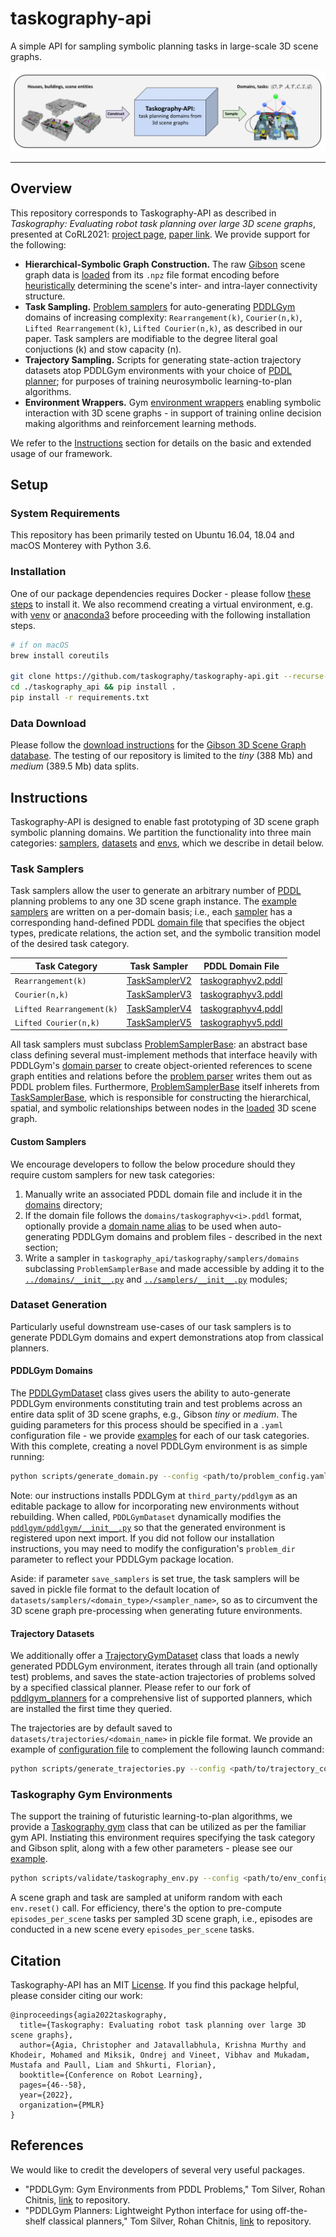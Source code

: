 # taskography-api
A simple API for sampling symbolic planning tasks in large-scale 3D scene graphs.

![Taskography-API System Diagram](figures/taskography-api-system.png)

---


## Overview
This repository corresponds to Taskography-API as described in *Taskography: Evaluating robot task planning over large 3D scene graphs*, presented at CoRL2021: [project page](https://taskography.github.io/), [paper link](https://www.chrisagia.com/papers/Taskography-CoRL-2021.pdf). 
We provide support for the following:

- **Hierarchical-Symbolic Graph Construction.** 
The raw [Gibson](https://3dscenegraph.stanford.edu/database.html) scene graph data is [loaded](https://github.com/taskography/taskography-api/blob/main/taskography_api/taskography/utils/loader.py#L8) from its `.npz` file format encoding before [heuristically](https://github.com/taskography/taskography-api/blob/main/taskography_api/taskography/samplers/task_sampler_base.py) determining the scene's inter- and intra-layer connectivity structure.
- **Task Sampling.** [Problem samplers](https://github.com/taskography/taskography-api/tree/main/taskography_api/taskography/samplers/domains) for auto-generating [PDDLGym](https://github.com/tomsilver/pddlgym) domains of increasing complexity: `Rearrangement(k)`, `Courier(n,k)`, `Lifted Rearrangement(k)`, `Lifted Courier(n,k)`, as described in our paper. Task samplers are modifiable to the degree literal goal conjuctions (k) and stow capacity (n).
- **Trajectory Sampling.** Scripts for generating state-action trajectory datasets atop PDDLGym environments with your choice of [PDDL planner](https://github.com/agiachris/pddlgym_planners); for purposes of training neurosymbolic learning-to-plan algorithms.
- **Environment Wrappers.** 
Gym [environment wrappers](https://github.com/taskography/taskography-api/tree/main/taskography_api/taskography/envs) enabling symbolic interaction with 3D scene graphs - in support of training online decision making algorithms and reinforcement learning methods. 

We refer to the [Instructions](#instructions) section for details on the basic and extended usage of our framework.


## Setup

### System Requirements
This repository has been primarily tested on Ubuntu 16.04, 18.04 and macOS Monterey with Python 3.6. 

### Installation 
One of our package dependencies requires Docker - please follow [these steps](https://docs.docker.com/engine/install/) to install it. 
We also recommend creating a virtual environment, e.g. with [venv](https://docs.python.org/3/library/venv.html) or [anaconda3](https://anaconda.org/) before proceeding with the following installation steps. 

```bash
# if on macOS
brew install coreutils

git clone https://github.com/taskography/taskography-api.git --recurse-submodules
cd ./taskography_api && pip install .
pip install -r requirements.txt
```

### Data Download
Please follow the [download instructions](https://github.com/StanfordVL/3DSceneGraph) for the [Gibson 3D Scene Graph database](https://docs.google.com/forms/d/e/1FAIpQLScnlTFPUYtBqlN8rgj_1J3zJm44bIhmIx8gDhOqiJyTwja8vw/viewform?usp=sf_link). 
The testing of our repository is limited to the *tiny* (388 Mb) and *medium* (389.5 Mb) data splits.


## Instructions
Taskography-API is designed to enable fast prototyping of 3D scene graph symbolic planning domains.
We partition the functionality into three main categories: [samplers](https://github.com/taskography/taskography-api/tree/main/taskography_api/taskography/samplers), [datasets](https://github.com/taskography/taskography-api/tree/main/taskography_api/taskography/datasets) and [envs](https://github.com/taskography/taskography-api/tree/main/taskography_api/taskography/envs), which we describe in detail below. 

### Task Samplers
Task samplers allow the user to generate an arbitrary number of [PDDL](https://planning.wiki/ref/pddl/domain) planning problems to any one 3D scene graph instance. 
The [example samplers](https://github.com/taskography/taskography-api/tree/main/taskography_api/taskography/samplers/domains) are written on a per-domain basis; i.e., each [sampler](https://github.com/taskography/taskography-api/blob/main/taskography_api/taskography/samplers/domains/__init__.py) has a corresponding hand-defined PDDL [domain file](https://github.com/taskography/taskography-api/tree/main/domains) that specifies the object types, predicate relations, the action set, and the symbolic transition model of the desired task category. 

| Task Category                  | Task Sampler  | PDDL Domain File   |
| ------------------------------ | ------------- | ------------------ |
| `Rearrangement(k)`             | [TaskSamplerV2](https://github.com/taskography/taskography-api/blob/main/taskography_api/taskography/samplers/domains/taskographyv2.py) | [taskographyv2.pddl](https://github.com/taskography/taskography-api/blob/main/domains/taskographyv2.pddl) |
| `Courier(n,k)`                 | [TaskSamplerV3](https://github.com/taskography/taskography-api/blob/main/taskography_api/taskography/samplers/domains/taskographyv3.py)| [taskographyv3.pddl](https://github.com/taskography/taskography-api/blob/main/domains/taskographyv3.pddl) |
| `Lifted Rearrangement(k)`      | [TaskSamplerV4](https://github.com/taskography/taskography-api/blob/main/taskography_api/taskography/samplers/domains/taskographyv4.py) | [taskographyv4.pddl](https://github.com/taskography/taskography-api/blob/main/domains/taskographyv4.pddl) |
| `Lifted Courier(n,k)`          | [TaskSamplerV5](https://github.com/taskography/taskography-api/blob/main/taskography_api/taskography/samplers/domains/taskographyv5.py) | [taskographyv5.pddl](https://github.com/taskography/taskography-api/blob/main/domains/taskographyv5.pddl) |

All task samplers must subclass [ProblemSamplerBase](https://github.com/taskography/taskography-api/blob/main/taskography_api/taskography/samplers/problem_sampler_base.py): an abstract base class defining several must-implement methods that interface heavily with PDDLGym's [domain parser](https://github.com/tomsilver/pddlgym/blob/master/pddlgym/parser.py#L433) to create object-oriented references to scene graph entities and relations before the [problem parser](https://github.com/tomsilver/pddlgym/blob/master/pddlgym/parser.py#L622) writes them out as PDDL problem files. 
Furthermore, [ProblemSamplerBase](https://github.com/taskography/taskography-api/blob/main/taskography_api/taskography/samplers/problem_sampler_base.py) itself inherets from [TaskSamplerBase](https://github.com/taskography/taskography-api/blob/main/taskography_api/taskography/samplers/task_sampler_base.py), which is responsible for constructing the hierarchical, spatial, and symbolic relationships between nodes in the [loaded](https://github.com/taskography/taskography-api/blob/main/taskography_api/taskography/utils/loader.py) 3D scene graph.


#### Custom Samplers
We encourage developers to follow the below procedure should they require custom samplers for new task categories:
1. Manually write an associated PDDL domain file and include it in the [domains](https://github.com/taskography/taskography-api/tree/main/domains) directory;
2. If the domain file follows the `domains/taskographyv<i>.pddl` format, optionally provide a [domain name alias](https://github.com/taskography/taskography-api/blob/main/taskography_api/taskography/utils/constants.py#L2) to be used when auto-generating PDDLGym domains and problem files - described in the next section;
3. Write a sampler in `taskography_api/taskography/samplers/domains` subclassing `ProblemSamplerBase` and made accessible by adding it to the [`../domains/__init__.py`](https://github.com/taskography/taskography-api/blob/main/taskography_api/taskography/samplers/domains/__init__.py) and [`../samplers/__init__.py`](https://github.com/taskography/taskography-api/blob/main/taskography_api/taskography/samplers/__init__.py) modules;


### Dataset Generation
Particularly useful downstream use-cases of our task samplers is to generate PDDLGym domains and expert demonstrations atop from classical planners. 

#### PDDLGym Domains
The [PDDLGymDataset](https://github.com/taskography/taskography-api/blob/main/taskography_api/taskography/datasets/pddlgym_dataset.py) class gives users the ability to auto-generate PDDLGym environments constituting train and test problems across an entire data split of 3D scene graphs, e.g., Gibson *tiny* or *medium*.
The guiding parameters for this process should be specified in a `.yaml` configuration file - we provide [examples](https://github.com/taskography/taskography-api/tree/main/configs/generate/problems) for each of our task categories.
With this complete, creating a novel PDDLGym environment is as simple running:

```bash
python scripts/generate_domain.py --config <path/to/problem_config.yaml>
```

Note: our instructions installs PDDLGym at `third_party/pddlgym` as an editable package to allow for incorporating new environments without rebuilding. 
When called, `PDDLGymDataset` dynamically modifies the [`pddlgym/pddlgym/__init__.py`](https://github.com/tomsilver/pddlgym/blob/master/pddlgym/__init__.py) so that the generated environment is registered upon next import.
If you did not follow our installation instructions, you may need to modify the configuration's `problem_dir` parameter to reflect your PDDLGym package location.

Aside: if parameter `save_samplers` is set true, the task samplers will be saved in pickle file format to the default location of `datasets/samplers/<domain_type>/<sampler_name>`, so as to circumvent the 3D scene graph pre-processing when generating future environments.

#### Trajectory Datasets
We additionally offer a [TrajectoryGymDataset](https://github.com/taskography/taskography-api/blob/main/taskography_api/taskography/datasets/trajectory_dataset.py) class that loads a newly generated PDDLGym environment, iterates through all train (and optionally test) problems, and saves the state-action trajectories of problems solved by a specified classical planner. 
Please refer to our fork of [pddlgym_planners](https://github.com/agiachris/pddlgym_planners/blob/073c7c65072c72d6239194c919f87b3be7d1b765/pddlgym_planners/__init__.py) for a comprehensive list of supported planners, which are installed the first time they queried. 

The trajectories are by default saved to `datasets/trajectories/<domain_name>` in pickle file format. 
We provide an example of [configuration file](https://github.com/taskography/taskography-api/blob/main/configs/generate/trajectories.yaml) to complement the following launch command:

```bash
python scripts/generate_trajectories.py --config <path/to/trajectory_config.yaml>
```


### Taskography Gym Environments 
The support the training of futuristic learning-to-plan algorithms, we provide a [Taskography gym](https://github.com/taskography/taskography-api/blob/main/taskography_api/taskography/envs/taskography.py) class that can be utilized as per the familiar gym API. 
Instiating this environment requires specifying the task category and Gibson split, along with a few other parameters - please see our [example](https://github.com/taskography/taskography-api/blob/main/configs/env.yaml).

```bash
python scripts/validate/taskography_env.py --config <path/to/env_config.yaml>
```

A scene graph and task are sampled at uniform random with each `env.reset()` call. 
For efficiency, there's the option to pre-compute `episodes_per_scene` tasks per sampled 3D scene graph, i.e., episodes are conducted in a new scene every `episodes_per_scene` tasks.


## Citation
Taskography-API has an MIT [License](https://github.com/taskography/taskography-api/blob/main/LICENSE). If you find this package helpful, please consider citing our work:

```
@inproceedings{agia2022taskography,
  title={Taskography: Evaluating robot task planning over large 3D scene graphs},
  author={Agia, Christopher and Jatavallabhula, Krishna Murthy and Khodeir, Mohamed and Miksik, Ondrej and Vineet, Vibhav and Mukadam, Mustafa and Paull, Liam and Shkurti, Florian},
  booktitle={Conference on Robot Learning},
  pages={46--58},
  year={2022},
  organization={PMLR}
}
```


## References
We would like to credit the developers of several very useful packages.

- "PDDLGym: Gym Environments from PDDL Problems," Tom Silver, Rohan Chitnis, [link](https://github.com/tomsilver/pddlgym) to repository.
- "PDDLGym Planners: Lightweight Python interface for using off-the-shelf classical planners," Tom Silver, Rohan Chitnis, [link](https://github.com/ronuchit/pddlgym_planners) to repository.